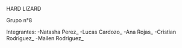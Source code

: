 HARD LIZARD

Grupo n°8

Integrantes: 
-Natasha Perez_
-Lucas Cardozo_
-Ana Rojas_
-Cristian Rodriguez_
-Mailen Rodriguez_
